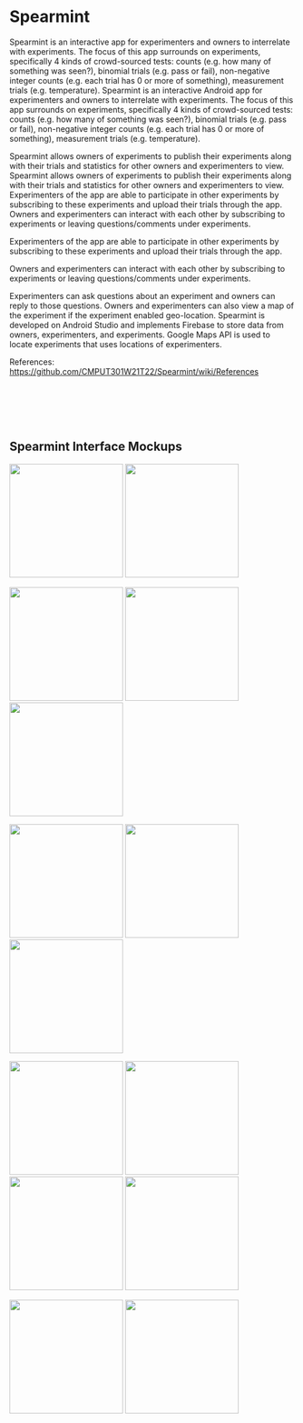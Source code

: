 # Spearmint

Spearmint is an interactive app for experimenters and owners to interrelate with experiments. The focus of this app surrounds on experiments, specifically 4 kinds of crowd-sourced tests: counts (e.g. how many of something was seen?), binomial trials (e.g. pass or fail), non-negative integer counts (e.g. each trial has 0 or more of something), measurement trials (e.g. temperature). 
 Spearmint is an interactive Android app for experimenters and owners to interrelate with experiments. The focus of this app surrounds on experiments, specifically 4 kinds of crowd-sourced tests: counts (e.g. how many of something was seen?), binomial trials (e.g. pass or fail), non-negative integer counts (e.g. each trial has 0 or more of something), measurement trials (e.g. temperature). 

 Spearmint allows owners of experiments to publish their experiments along with their trials and statistics for other owners and experimenters to view. 
 Spearmint allows owners of experiments to publish their experiments along with their trials and statistics for other owners and experimenters to view. Experimenters of the app are able to participate in other experiments by subscribing to these experiments and upload their trials through the app. Owners and experimenters can interact with each other by subscribing to experiments or leaving questions/comments under experiments.

 Experimenters of the app are able to participate in other experiments by subscribing to these experiments and upload their trials through the app.

 Owners and experimenters can interact with each other by subscribing to experiments or leaving questions/comments under experiments. 

 Experimenters can ask questions about an experiment and owners can reply to those questions. Owners and experimenters can also view a map of the experiment if the experiment enabled geo-location. 
 Spearmint is developed on Android Studio and implements Firebase to store data from owners, experimenters, and experiments. Google Maps API is used to locate experiments that uses locations of experimenters. 

References: https://github.com/CMPUT301W21T22/Spearmint/wiki/References

</br>
</br>
</br>
</br>

## Spearmint Interface Mockups </br>

<p float="left">
  <img src="https://user-images.githubusercontent.com/78892182/110072748-7f774f00-7d3b-11eb-8b0d-2a7299ba0cb6.png" width="200" />
  <img src="https://user-images.githubusercontent.com/78892182/111769687-1e896400-886f-11eb-978f-b9a4f62c45c2.png" width="200" />
 
 </p>


<p float="left">
  <img src="https://user-images.githubusercontent.com/78892182/110071839-01ff0f00-7d3a-11eb-9db6-e48c4fd86e96.png" width="200" />
  <img src="https://user-images.githubusercontent.com/78892182/110071907-222ece00-7d3a-11eb-9ae0-e1137fec25b8.png" width="200" />
  <img src="https://user-images.githubusercontent.com/78892182/110071969-3ecb0600-7d3a-11eb-8cf9-275835b703ea.png" width="200" />


</p>

<p float="left">
  <img src="https://user-images.githubusercontent.com/78892182/110072539-2e675b00-7d3b-11eb-9a49-099f9cd906d1.png" width="200" />
  <img src="https://user-images.githubusercontent.com/78892182/110072545-2efff180-7d3b-11eb-834f-41e13ceb4767.png" width="200" />
  <img src="https://user-images.githubusercontent.com/78892182/110072551-30c9b500-7d3b-11eb-9a11-bd5b571801ea.png" width="200" />



</p>

<p float="left">
  <img src="https://user-images.githubusercontent.com/78892182/111845472-84570980-88ca-11eb-8b29-68684352ccf2.png" width="200" />
  <img src="https://user-images.githubusercontent.com/78892182/111845499-96d14300-88ca-11eb-8511-fdf63bfd0d2a.png" width="200" />
  <img src="https://user-images.githubusercontent.com/78892182/111845598-cbdd9580-88ca-11eb-97ee-d6b0c0e4ca43.png" width="200" />
  <img src="https://user-images.githubusercontent.com/78892182/111845656-eadc2780-88ca-11eb-84ee-1e102990f7a0.png" width="200" />

</p>

<p float="left">
  <img src="https://user-images.githubusercontent.com/78892182/111845917-66d66f80-88cb-11eb-924d-577122234514.png" width="200" />
  <img src="https://user-images.githubusercontent.com/78892182/111845991-94231d80-88cb-11eb-9911-87edf43f2815.png" width="200" />
 




</p>

